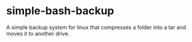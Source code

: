 # simple-bash-backup
A simple backup system for linux that compresses a folder into a tar and moves it to another drive.
